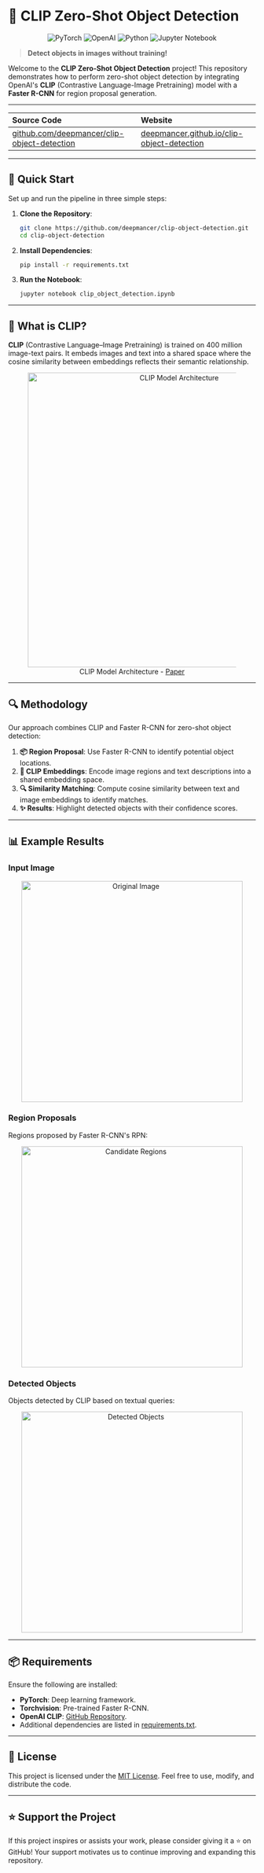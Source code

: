 # 🚀 CLIP Zero-Shot Object Detection

<p align="center">
  <img src="https://img.shields.io/badge/PyTorch-%23EE4C2C.svg?style=for-the-badge&logo=PyTorch&logoColor=white" alt="PyTorch">
  <img src="https://img.shields.io/badge/OpenAI-412991.svg?style=for-the-badge&logo=OpenAI&logoColor=white" alt="OpenAI">
  <img src="https://img.shields.io/badge/Python-3670A0?style=for-the-badge&logo=Python&logoColor=ffdd54" alt="Python">
  <img src="https://img.shields.io/badge/Jupyter-F37626.svg?style=for-the-badge&logo=Jupyter&logoColor=white" alt="Jupyter Notebook">
</p>

> **Detect objects in images without training!**

Welcome to the **CLIP Zero-Shot Object Detection** project! This repository demonstrates how to perform zero-shot object detection by integrating OpenAI's **CLIP** (Contrastive Language-Image Pretraining) model with a **Faster R-CNN** for region proposal generation.

---

| **Source Code** | **Website** |
|:-----------------|:------------|
| <a href="https://github.com/deepmancer/clip-object-detection" target="_blank">github.com/deepmancer/clip-object-detection</a> | <a href="https://deepmancer.github.io/clip-object-detection/" target="_blank">deepmancer.github.io/clip-object-detection</a> |


---

## 🎯 Quick Start

Set up and run the pipeline in three simple steps:

1. **Clone the Repository**:

   ```bash
   git clone https://github.com/deepmancer/clip-object-detection.git
   cd clip-object-detection
   ```

2. **Install Dependencies**:
  
   ```bash
   pip install -r requirements.txt
   ```

3. **Run the Notebook**:

   ```bash
   jupyter notebook clip_object_detection.ipynb
   ```

---

## 🤔 What is CLIP?

**CLIP** (Contrastive Language–Image Pretraining) is trained on 400 million image-text pairs. It embeds images and text into a shared space where the cosine similarity between embeddings reflects their semantic relationship.

<div align="center">
    <figure>
        <img 
            src="https://raw.githubusercontent.com/deepmancer/clip-object-detection/main/assets/CLIP.png" 
            width="600" 
            alt="CLIP Model Architecture"
        />
        <figcaption>
            CLIP Model Architecture - <a href="https://arxiv.org/abs/2103.00020">Paper</a>
        </figcaption>
    </figure>
</div>

---

## 🔍 Methodology

Our approach combines CLIP and Faster R-CNN for zero-shot object detection:

1. **📦 Region Proposal**: Use Faster R-CNN to identify potential object locations.
2. **🎯 CLIP Embeddings**: Encode image regions and text descriptions into a shared embedding space.
3. **🔍 Similarity Matching**: Compute cosine similarity between text and image embeddings to identify matches.
4. **✨ Results**: Highlight detected objects with their confidence scores.

---

## 📊 Example Results

### Input Image

<p align="center">
  <img src="https://raw.githubusercontent.com/deepmancer/clip-object-detection/main/assets/original_image.png" width="450" alt="Original Image">
</p>

### Region Proposals

Regions proposed by Faster R-CNN's RPN:

<p align="center">
  <img src="https://raw.githubusercontent.com/deepmancer/clip-object-detection/main/assets/regions.png" width="450" alt="Candidate Regions">
</p>

### Detected Objects

Objects detected by CLIP based on textual queries:

<p align="center">
  <img src="https://raw.githubusercontent.com/deepmancer/clip-object-detection/main/assets/clip_result.png" width="450" alt="Detected Objects">
</p>

---

## 📦 Requirements

Ensure the following are installed:

- **PyTorch**: Deep learning framework.
- **Torchvision**: Pre-trained Faster R-CNN.
- **OpenAI CLIP**: [GitHub Repository](https://github.com/openai/CLIP.git).
- Additional dependencies are listed in [requirements.txt](requirements.txt).

---

## 📝 License

This project is licensed under the [MIT License](LICENSE). Feel free to use, modify, and distribute the code.

---

## ⭐ Support the Project

If this project inspires or assists your work, please consider giving it a ⭐ on GitHub! Your support motivates us to continue improving and expanding this repository.
